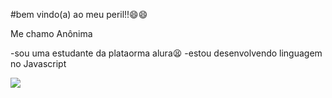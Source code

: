 #bem vindo(a) ao meu peril!!😄😄

Me chamo Anônima 

-sou uma estudante da plataorma alura😫
-estou desenvolvendo linguagem no Javascript

![](https://media.tenor.com/wEpAX0RXATwAAAAi/cat-talking-on-bed.gif)
